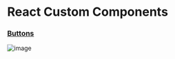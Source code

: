 # React Custom Components

### [Buttons](https://codesandbox.io/s/custom-buttons-react-s6t49)
![image](https://user-images.githubusercontent.com/50876157/152025323-76b265e6-4dc7-4486-8069-5fa6f1bf5828.png)
